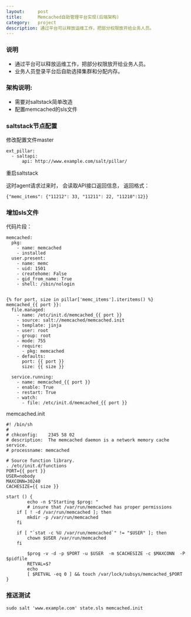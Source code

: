 ```yaml
---
layout:     post
title:      Memcached自助管理平台实现(后端架构)
category:   project
description: 通过平台可以释放运维工作，把部分权限放开给业务人员。
---
```


### 说明

- 通过平台可以释放运维工作，把部分权限放开给业务人员。
- 业务人员登录平台后自助选择集群和分配内存。

### 架构说明:

- 需要对saltstack简单改造
- 配置memcached的sls文件


### saltstack节点配置

修改配置文件master


```
ext_pillar:
  - saltapi:
      api: http://www.example.com/salt/pillar/
```
重启saltstack

这时agent请求过来时， 会读取API接口返回信息， 返回格式：


```
{"memc_items": {"11212": 33, "11211": 22, "11210":12}}
```

### 增加sls文件

代码片段：


```
memcached:
  pkg:
    - name: memcached
    - installed
  user.present:
    - name: memc
    - uid: 1501
    - createhome: False
    - gid_from_name: True
    - shell: /sbin/nologin


{% for port, size in pillar['memc_items'].iteritems() %}
memcached_{{ port }}:
  file.managed:
    - name: /etc/init.d/memcached_{{ port }}
    - source: salt://memcached/memcached.init
    - template: jinja
    - user: root
    - group: root
    - mode: 755
    - require:
      - pkg: memcached
    - defaults:
      port: {{ port }}
      size: {{ size }}

  service.running:
    - name: memcached_{{ port }}
    - enable: True
    - restart: True
    - watch:
      - file: /etc/init.d/memcached_{{ port }}
```

memcached.init


```
#! /bin/sh
#
# chkconfig:    2345 58 02
# description:  The memcached daemon is a network memory cache service.
# processname: memcached

# Source function library.
. /etc/init.d/functions
PORT={{ port }}
USER=nobody
MAXCONN=30240
CACHESIZE={{ size }}
```


```
start () {
        echo -n $"Starting $prog: "
        # insure that /var/run/memcached has proper permissions
    if [ ! -d /var/run/memcached ]; then
        mkdir -p /var/run/memcached
    fi

    if [ "`stat -c %U /var/run/memcached`" != "$USER" ]; then
        chown $USER /var/run/memcached
    fi

        $prog -v -d -p $PORT -u $USER  -m $CACHESIZE -c $MAXCONN  -P $pidfile
        RETVAL=$?
        echo
        [ $RETVAL -eq 0 ] && touch /var/lock/subsys/memcached_$PORT
}
```

### 推送测试


```
sudo salt 'www.example.com' state.sls memcached.init
```
